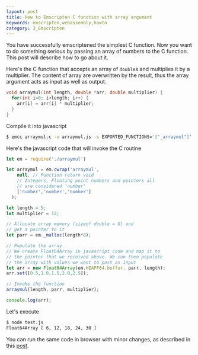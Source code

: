 ```yaml
---
layout: post
title: How to Emscripten C function with array argument
keywords: emscripten,webassembly,howto
category: 3_Emscripten
---
```


You have successfully emscriptened the simplest C function. Now you want to do something serious by passing an array of numbers to the C function. This post will describe how to go about it.

Here's the C function that accepts an array of `double`s and multiplies it by a multiplier. The content of array are overwritten by the result, thus the array argument acts as input as well as output.

``` c
void arraymul(int length, double *arr, double multiplier) {
  for(int i=0; i<length; i++) {
    arr[i] = arr[i] * multiplier;
  }
}
```

Compile it into javascript
``` bash
$ emcc arraymul.c -o arraymul.js -s EXPORTED_FUNCTIONS='["_arraymul"]'
```

Here's the javascript code that will invoke the C routine

``` javascript
let em = require('./arraymul')

let arraymul = em.cwrap('arraymul',
    null, // Function return void
    // Integers, Floating point numbers and pointers all
    // are considered 'number'
    ['number','number','number']
  );

let length = 5;
let multiplier = 12;

// Allocate array memory (sizeof double = 8) and
// get a pointer to it
let parr = em._malloc(length*8);

// Populate the array
// We create Float64Array in javascript code and map it to
// the pointer that we received above. We can then populate
// the array with values we want to pass as input
let arr = new Float64Array(em.HEAPF64.buffer, parr, length);
arr.set([0.5,1.0,1.5,2.0,2.5]);

// Invoke the function
arraymul(length, parr, multiplier);

console.log(arr);
```

Let's execute
``` bash
$ node test.js
Float64Array [ 6, 12, 18, 24, 30 ]
```

You can run the same code in browser with minor changes, as described in this [post](/2017/05/30/how-to-emscripten-simplest-c-function.html).
